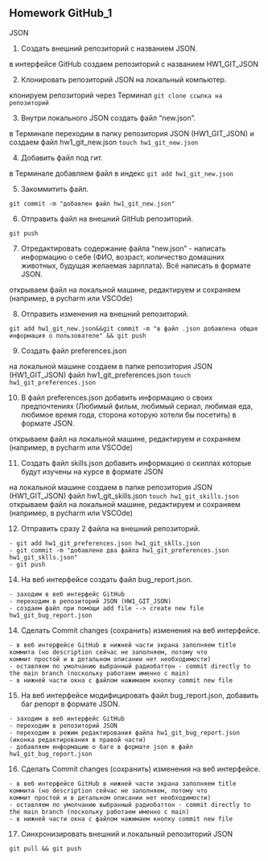 ## Homework GitHub_1

JSON
 1. Создать внешний репозиторий c названием JSON.
 
в интерфейсе GitHub создаем репозиторий с названием HW1_GIT_JSON

 2. Клонировать репозиторий JSON на локальный компьютер.

 клонируем репозиторий через Терминал
`git clone ссылка на репозиторий`

 3. Внутри локального JSON создать файл “new.json”.

в Терминале переходим в папку репозитория JSON (HW1_GIT_JSON) и создаем файл hw1_git_new.json
`touch hw1_git_new.json`

 4. Добавить файл под гит.

в Терминале добавляем файл в индекс `git add hw1_git_new.json`

 5. Закоммитить файл.

`git commit -m "добавлен файл hw1_git_new.json"`

 6. Отправить файл на внешний GitHub репозиторий.

`git push`

 7. Отредактировать содержание файла “new.json” - написать информацию о себе (ФИО, возраст, количество домашних животных, будущая желаемая зарплата). Всё написать в формате JSON.

открываем файл на локальной машине, редактируем и сохраняем (например, в pycharm или VSCOde)

 8. Отправить изменения на внешний репозиторий.

`git add hw1_git_new.json&&git commit -m "в файл .json добавлена общая информация о пользователе" && git push`

 9. Создать файл preferences.json

на локальной машине создаем в папке репозитория JSON (HW1_GIT_JSON) файл hw1_git_preferences.json
`touch hw1_git_preferences.json`

 10. В файл preferences.json добавить информацию о своих предпочтениях (Любимый фильм, любимый сериал, любимая еда, любимое время года, сторона которую хотели бы посетить) в формате JSON.

открываем файл на локальной машине, редактируем и сохраняем (например, в pycharm или VSCOde)

 11. Создать файл skills.json добавить информацию о скиллах которые будут изучены на курсе в формате JSON

на локальной машине создаем в папке репозитория JSON (HW1_GIT_JSON) файл hw1_git_skills.json
`touch hw1_git_skills.json`
открываем файл на локальной машине, редактируем и сохраняем (например, в pycharm или VSCOde)

 12. Отправить сразу 2 файла на внешний репозиторий.

```
- git add hw1_git_preferences.json hw1_git_sklls.json
- git commit -m "добавлено два файла hw1_git_preferences.json hw1_git_sklls.json"
- git push
```

 14. На веб интерфейсе создать файл bug_report.json. 
 
```
- заходим в веб интерфейс GitHub
- переходим в репозиторий JSON (HW1_GIT_JSON)
- создаем файл при помощи add file --> create new file hw1_git_bug_report.json
```

 14. Сделать Commit changes (сохранить) изменения на веб интерфейсе.

```
- в веб интерфейсе GitHub в нижней части экрана заполняем title коммита (но description сейчас не заполняем, потому что 
коммит простой и в детальном описании нет необходимости)
- оставляем по умолчанию выбранный радиобаттон - commit directly to the main branch (поскольку работаем именно с main)
- в нижней части окна с файлом нажимаем кнопку commit new file
```

 15. На веб интерфейсе модифицировать файл bug_report.json, добавить баг репорт в формате JSON.

```
- заходим в веб интерфейс GitHub
- переходим в репозиторий JSON  
- переходим в режим редактирования файла hw1_git_bug_report.json (иконка редактирования в правой части)
- добавляем информацию о баге в формате json в файл hw1_git_bug_report.json
```

 16. Сделать Commit changes (сохранить) изменения на веб интерфейсе.

````
- в веб интерфейсе GitHub в нижней части экрана заполняем title коммита (но description сейчас не заполняем, потому что 
коммит простой и в детальном описании нет необходимости)
- оставляем по умолчанию выбранный радиобаттон - commit directly to the main branch (поскольку работаем именно с main)
- в нижней части окна с файлом нажимаем кнопку commit new file
````

 17. Синхронизировать внешний и локальный репозиторий JSON
 
`git pull && git push`
